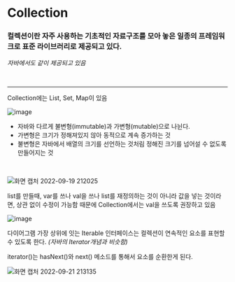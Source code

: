 
# Collection
 
### 컬렉션이란 자주 사용하는 기초적인 자료구조를 모아 놓은 일종의 프레임워크로 표준 라이브러리로 제공되고 있다.
_자바에서도 같이 제공되고 있음_

<br>

---

Collection에는 List, Set, Map이 있음

![image](https://user-images.githubusercontent.com/74912130/191014898-8ca2253e-e822-4322-b558-f9059cbe66c7.png)

- 자바와 다르게 불변형(immutable)과 가변형(mutable)으로 나뉜다.
- 가변형은 크기가 정해져있지 않아 동적으로 계속 증가하는 것
- 불변형은 자바에서 배열의 크기를 선언하는 것처림 정해진 크기를 넘어설 수 없도록 만들어지는 것

<br>

![화면 캡처 2022-09-19 212025](https://user-images.githubusercontent.com/74912130/191015829-d9f5d0ef-f1da-42d9-af20-2e013169a011.jpg)


list를 만들때, var를 쓰나 val을 쓰나 list를 재정의하는 것이 아니라 값을 넣는 것이라면, 상관 없이 수정이 가능함 
때문에 Collection에서는 val을 쓰도록 권장하고 있음


![image](https://user-images.githubusercontent.com/74912130/191016805-fcd655bb-8cf1-4e6d-9c4e-173072757c49.png)


다이어그램 가장 상위에 잇는 Iterable 인터페이스는 컬렉션이 연속적인 요소를 표현할 수 있도록 한다.
_(자바의 Iterator개념과 비슷함)_


iterator()는 hasNext()와 next() 메소드를 통해서 요소를 순환한게 된다.


![화면 캡처 2022-09-21 213135](https://user-images.githubusercontent.com/74912130/191504321-5db340b0-b88c-4f98-9f24-d3b4e2e9f314.jpg)







